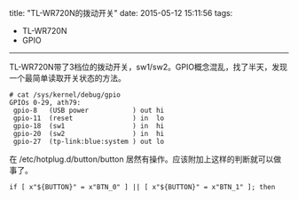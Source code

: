 title: "TL-WR720N的拨动开关"
date: 2015-05-12 15:11:56
tags:
- TL-WR720N
- GPIO
---
TL-WR720N带了3档位的拨动开关，sw1/sw2。GPIO概念混乱，找了半天，发现一个最简单读取开关状态的方法。
```
# cat /sys/kernel/debug/gpio
GPIOs 0-29, ath79:
 gpio-8   (USB power           ) out hi
 gpio-11  (reset               ) in  lo
 gpio-18  (sw1                 ) in  hi
 gpio-20  (sw2                 ) in  hi
 gpio-27  (tp-link:blue:system ) out lo
```
在 /etc/hotplug.d/button/button 居然有操作。应该附加上这样的判断就可以做事了。
```
if [ x"${BUTTON}" = x"BTN_0" ] || [ x"${BUTTON}" = x"BTN_1" ]; then
```
